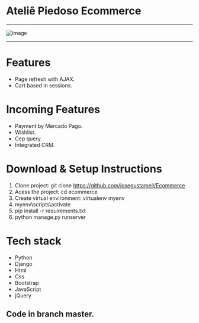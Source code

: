 # Ateliê Piedoso Ecommerce
***
![image](https://user-images.githubusercontent.com/90484417/193673282-081c3910-5f06-41d6-80fb-38c2dd4b9fa8.png)
***

# Features
  * Page refresh with AJAX.
  * Cart based in sessions.

# Incoming Features
  * Payment by Mercado Pago.
  * Wishlist.
  * Cep query.
  * Integrated CRM.

# Download & Setup Instructions
  1. Clone project: git clone https://github.com/josegustamell/Ecommerce
  2. Acess the project: cd ecommerce
  3. Create virtual environment: virtualenv myenv
  4. myenv\scripts\activate
  5. pip install -r requirements.txt
  6. python manage.py runserver

# Tech stack
  * Python
  * Django
  * Html
  * Css
  * Bootstrap
  * JavaScript
  * jQuery

## Code in branch master.
